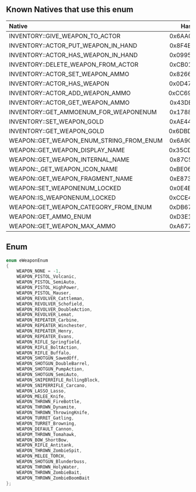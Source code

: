 ## Known Natives that use this enum

| Native | Hash |
| :------------ | :------------: |
| INVENTORY::GIVE_WEAPON_TO_ACTOR | 0x6AA0EAF2 |
| INVENTORY::ACTOR_PUT_WEAPON_IN_HAND | 0x8F4B473D |
| INVENTORY::ACTOR_HAS_WEAPON_IN_HAND | 0x09950C1B |
| INVENTORY::DELETE_WEAPON_FROM_ACTOR | 0xCB017277 |
| INVENTORY::ACTOR_SET_WEAPON_AMMO | 0x8266C617 |
| INVENTORY::ACTOR_HAS_WEAPON | 0x0D47CFBD |
| INVENTORY::ACTOR_ADD_WEAPON_AMMO | 0xCC69DCC1 |
| INVENTORY::ACTOR_GET_WEAPON_AMMO | 0x43DEDFAE |
| INVENTORY::GET_AMMOENUM_FOR_WEAPONENUM | 0x17883570 |
| INVENTORY::SET_WEAPON_GOLD | 0xAE44869D |
| INVENTORY::GET_WEAPON_GOLD | 0x6DBD1DDB |
| WEAPON::GET_WEAPON_ENUM_STRING_FROM_ENUM | 0x6A9CFA2A |
| WEAPON::GET_WEAPON_DISPLAY_NAME | 0x35CD589C |
| WEAPON::GET_WEAPON_INTERNAL_NAME | 0x87C5471F |
| WEAPON::\_GET_WEAPON_ICON_NAME | 0xBE06C265 |
| WEAPON::GET_WEAPON_FRAGMENT_NAME | 0xE8739A48 |
| WEAPON::SET_WEAPONENUM_LOCKED | 0x0E4B7A33 |
| WEAPON::IS_WEAPONENUM_LOCKED | 0xCCE4A339 |
| WEAPON::GET_WEAPON_CATEGORY_FROM_ENUM | 0xDB679ED9 |
| WEAPON::GET_AMMO_ENUM | 0xD3E16075 |
| WEAPON::GET_WEAPON_MAX_AMMO | 0xA677B204 |

## Enum

```cpp
enum eWeaponEnum
{
	WEAPON_NONE = -1,
	WEAPON_PISTOL_Volcanic,
	WEAPON_PISTOL_SemiAuto,
	WEAPON_PISTOL_HighPower,
	WEAPON_PISTOL_Mauser,
	WEAPON_REVOLVER_Cattleman,
	WEAPON_REVOLVER_Schofield,
	WEAPON_REVOLVER_DoubleAction,
	WEAPON_REVOLVER_Lemat,
	WEAPON_REPEATER_Carbine,
	WEAPON_REPEATER_Winchester,
	WEAPON_REPEATER_Henry,
	WEAPON_REPEATER_Evans,
	WEAPON_RIFLE_Springfield,
	WEAPON_RIFLE_BoltAction,
	WEAPON_RIFLE_Buffalo,
	WEAPON_SHOTGUN_SawedOff,
	WEAPON_SHOTGUN_DoubleBarrel,
	WEAPON_SHOTGUN_PumpAction,
	WEAPON_SHOTGUN_SemiAuto,
	WEAPON_SNIPERRIFLE_RollingBlock,
	WEAPON_SNIPERRIFLE_Carcano,
	WEAPON_LASSO_Lasso,
	WEAPON_MELEE_Knife,
	WEAPON_THROWN_FireBottle,
	WEAPON_THROWN_Dynamite,
	WEAPON_THROWN_ThrowingKnife,
	WEAPON_TURRET_Gatling,
	WEAPON_TURRET_Browning,
	WEAPON_DEFAULT_Cannon,
	WEAPOM_THROWN_Tomahawk,
	WEAPON_BOW_ShortBow,
	WEAPON_RIFLE_Antitank,
	WEAPON_THROWN_ZombieSpit,
	WEAPON_MELEE_TORCH,
	WEAPON_SHOTGUN_Blunderbuss,
	WEAPON_THROWN_HolyWater,
	WEAPON_THROWN_ZombieBait,
	WEAPON_THROWN_ZombieBoomBait
};
```